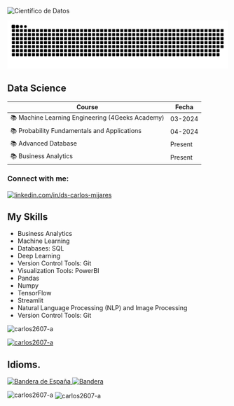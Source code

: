 
![Científico de Datos](https://github.com/Carlos2607-a/Carlos2607-a/assets/136937640/f65c1418-5e36-487d-b397-dcba9169e13b)




<!--- snake -->
<div align="center">
  <img  src="https://github.com/1999AZZAR/1999AZZAR/blob/readme/resources/img/grid-snake.svg"
       alt="snake" /></a>
</div>

## Data Science
| Course                                             | Fecha       |
|---------------------------------------------------|-------------|
| 📚 Machine Learning Engineering (4Geeks Academy)  | 03-2024     |
| 📚 Probability Fundamentals and Applications      | 04-2024    |
| 📚 Advanced Database                              | Present    |
| 📚 Business Analytics                             | Present     |

<h3 align="left">Connect with me:</h3>
<p align="left">
<a href="https://linkedin.com/in/linkedin.com/in/ds-carlos-mijares" target="blank"><img align="center" src="https://raw.githubusercontent.com/rahuldkjain/github-profile-readme-generator/master/src/images/icons/Social/linked-in-alt.svg" alt="linkedin.com/in/ds-carlos-mijares" height="30" width="40" /></a>
</p>

## My Skills
- Business Analytics
- Machine Learning
- Databases: SQL
- Deep Learning
- Version Control Tools: Git
- Visualization Tools: PowerBI
- Pandas
- Numpy
- TensorFlow
- Streamlit 
- Natural Language Processing (NLP) and Image Processing 
- Version Control Tools: Git


<p align="left"> <img src="https://komarev.com/ghpvc/?username=carlos2607-a&label=Profile%20views&color=0e75b6&style=flat" alt="carlos2607-a" /> </p>

<p align="left"> <a href="https://github.com/ryo-ma/github-profile-trophy"><img src="https://github-profile-trophy.vercel.app/?username=carlos2607-a" alt="carlos2607-a" /></a> </p>



  ## Idioms.
<a href="https://upload.wikimedia.org/wikipedia/commons/thumb/f/ff/Bandera_de_Espa%C3%B1a_%28sin_escudo%29.svg/2560px-Bandera_de_Espa%C3%B1a_%28sin_escudo%29.svg.png" target="_blank" rel="noopener noreferrer">
  <img src="https://upload.wikimedia.org/wikipedia/commons/thumb/f/ff/Bandera_de_Espa%C3%B1a_%28sin_escudo%29.svg/2560px-Bandera_de_Espa%C3%B1a_%28sin_escudo%29.svg.png" height="30" alt="Bandera de España">
</a>
<a href="https://cdn.pixabay.com/photo/2013/07/13/12/03/flag-159070_1280.png" target="_blank" rel="noopener noreferrer">
  <img src="https://cdn.pixabay.com/photo/2013/07/13/12/03/flag-159070_1280.png" height="30" alt="Bandera">
</a>


<p><img align="left" src="https://github-readme-stats.vercel.app/api/top-langs?username=carlos2607-a&show_icons=true&locale=en&layout=compact" alt="carlos2607-a" /></p>

<p>&nbsp;<img align="center" src="https://github-readme-stats.vercel.app/api?username=carlos2607-a&show_icons=true&locale=en" alt="carlos2607-a" /></p>
